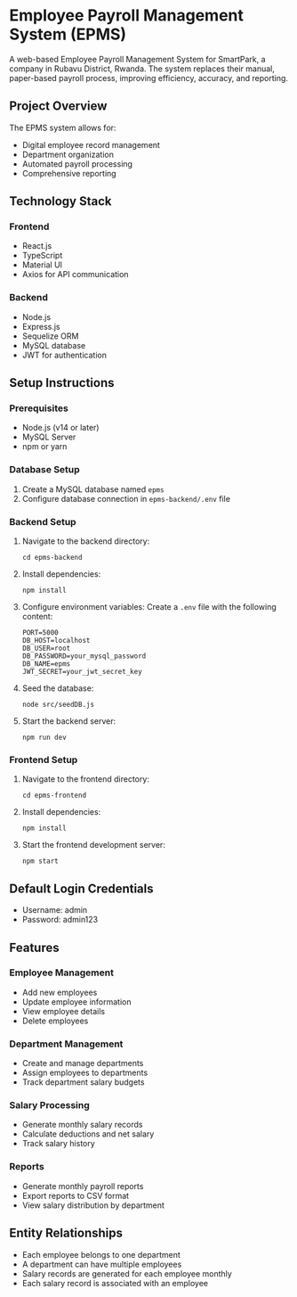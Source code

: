 # Employee Payroll Management System (EPMS)

A web-based Employee Payroll Management System for SmartPark, a company in Rubavu District, Rwanda. The system replaces their manual, paper-based payroll process, improving efficiency, accuracy, and reporting.

## Project Overview

The EPMS system allows for:
- Digital employee record management
- Department organization
- Automated payroll processing
- Comprehensive reporting

## Technology Stack

### Frontend
- React.js
- TypeScript
- Material UI
- Axios for API communication

### Backend
- Node.js
- Express.js
- Sequelize ORM
- MySQL database
- JWT for authentication

## Setup Instructions

### Prerequisites
- Node.js (v14 or later)
- MySQL Server
- npm or yarn

### Database Setup
1. Create a MySQL database named `epms`
2. Configure database connection in `epms-backend/.env` file

### Backend Setup
1. Navigate to the backend directory:
   ```
   cd epms-backend
   ```

2. Install dependencies:
   ```
   npm install
   ```

3. Configure environment variables:
   Create a `.env` file with the following content:
   ```
   PORT=5000
   DB_HOST=localhost
   DB_USER=root
   DB_PASSWORD=your_mysql_password
   DB_NAME=epms
   JWT_SECRET=your_jwt_secret_key
   ```

4. Seed the database:
   ```
   node src/seedDB.js
   ```

5. Start the backend server:
   ```
   npm run dev
   ```

### Frontend Setup
1. Navigate to the frontend directory:
   ```
   cd epms-frontend
   ```

2. Install dependencies:
   ```
   npm install
   ```

3. Start the frontend development server:
   ```
   npm start
   ```

## Default Login Credentials
- Username: admin
- Password: admin123

## Features

### Employee Management
- Add new employees
- Update employee information
- View employee details
- Delete employees

### Department Management
- Create and manage departments
- Assign employees to departments
- Track department salary budgets

### Salary Processing
- Generate monthly salary records
- Calculate deductions and net salary
- Track salary history

### Reports
- Generate monthly payroll reports
- Export reports to CSV format
- View salary distribution by department

## Entity Relationships
- Each employee belongs to one department
- A department can have multiple employees
- Salary records are generated for each employee monthly
- Each salary record is associated with an employee 